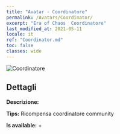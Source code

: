 ```yaml
---
title: "Avatar - Coordinatore"
permalink: /Avatars/Coordinator/
excerpt: "Era of Chaos  Coordinatore"
last_modified_at: 2021-05-11
locale: it
ref: "Coordinator.md"
toc: false
classes: wide
---
```

 ![Coordinatore](/images/a/avatarFrame_15.png)

## Dettagli

 **Descrizione:**  

 **Tips:** Ricompensa coordinatore community 

 **Is available:**  + 

